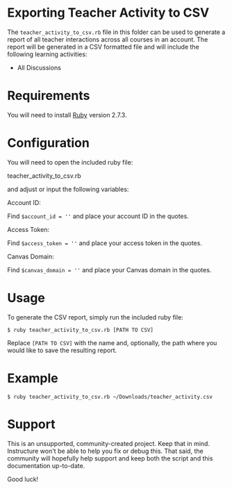 Exporting Teacher Activity to CSV
======

The `teacher_activity_to_csv.rb` file in this folder can be
used to generate a report of all teacher interactions across
all courses in an account. The report will be generated in a
CSV formatted file and will include the following learning
activities:

* All Discussions

Requirements
======

You will need to install [Ruby](https://www.ruby-lang.org/) version 2.7.3.

Configuration
======

You will need to open the included ruby file:

teacher_activity_to_csv.rb

and adjust or input the following variables:

Account ID:

Find `$account_id = ''` and place your account ID in the quotes.

Access Token:

Find `$access_token = ''` and place your access token in the
quotes.

Canvas Domain:

Find `$canvas_domain = ''` and place your Canvas
domain in the quotes.


Usage
======

To generate the CSV report, simply run the included ruby file:
```
$ ruby teacher_activity_to_csv.rb [PATH TO CSV]
```

Replace `[PATH TO CSV]` with the name and, optionally, the path
where you would like to save the resulting report.

Example
======
```
$ ruby teacher_activity_to_csv.rb ~/Downloads/teacher_activity.csv
```

Support
======

This is an unsupported, community-created project. Keep that in
mind. Instructure won't be able to help you fix or debug this.
That said, the community will hopefully help support and keep
both the script and this documentation up-to-date.

Good luck!
